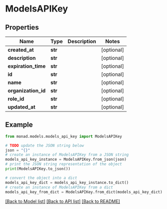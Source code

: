 # ModelsAPIKey


## Properties

Name | Type | Description | Notes
------------ | ------------- | ------------- | -------------
**created_at** | **str** |  | [optional] 
**description** | **str** |  | [optional] 
**expiration_time** | **str** |  | [optional] 
**id** | **str** |  | [optional] 
**name** | **str** |  | [optional] 
**organization_id** | **str** |  | [optional] 
**role_id** | **str** |  | [optional] 
**updated_at** | **str** |  | [optional] 

## Example

```python
from monad.models.models_api_key import ModelsAPIKey

# TODO update the JSON string below
json = "{}"
# create an instance of ModelsAPIKey from a JSON string
models_api_key_instance = ModelsAPIKey.from_json(json)
# print the JSON string representation of the object
print(ModelsAPIKey.to_json())

# convert the object into a dict
models_api_key_dict = models_api_key_instance.to_dict()
# create an instance of ModelsAPIKey from a dict
models_api_key_from_dict = ModelsAPIKey.from_dict(models_api_key_dict)
```
[[Back to Model list]](../README.md#documentation-for-models) [[Back to API list]](../README.md#documentation-for-api-endpoints) [[Back to README]](../README.md)


